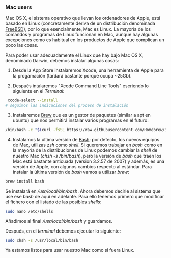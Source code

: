 ### Mac users

Mac OS X, el sistema operativo que llevan los ordenadores de Apple, está basado en Linux (concretamente deriva de un distribución denominada [FreeBSD](https://www.freebsd.org/)), por lo que esencialmente, Mac es Linux. La mayoría de los comandos y programas de Linux funcionan en Mac, aunque hay algunas excepciones como es habitual en los productos de Apple que complican un poco las cosas. 

Para poder usar adecuadamente el Linux que hay bajo Mac OS X, denominado Darwin, debemos instalar algunas cosas:

1. Desde la App Store instalaremos Xcode, una herramienta de Apple para la progamación (tardará bastante porque ocupa ~25Gb).  

2. Después intalaremos "Xcode Command Line Tools" escriendo lo siguiente en el _Terminal_:  

```bash
 xcode-select --install
# seguimos las indicaciones del proceso de instalación
```

3. Instalaremos [Brew](https://brew.sh/) que es un gestor de paquetes (similar a apt en ubuntu) que nos permitirá instalar varios programas en el futuro:  

```bash
/bin/bash -c "$(curl -fsSL https://raw.githubusercontent.com/Homebrew/install/HEAD/install.sh"
```

4. Instalamos la última versión de [Bash](https://itnext.io/upgrading-bash-on-macos-7138bd1066ba): por defecto, los nuevos equipos de Mac, utilizas _zsh_ como _shell_. Si queremos trabajar en _bash_ como en la mayoría de la distribuciones de Linux podemos cambiar la _shell_ de nuestro Mac (_chsh -s /bin/bash_), pero la versión de _bash_ que traen los Mac está bastante anticuada (version 3.2.57 de 2007) y además, es una versión de Apple, con algunos cambios respecto al estándar. Para instalar la última versión de _bash_ vamos a utilizar _brew_:

```bash
brew install bash
```

Se instalará en _/usr/local/bin/bash_. Ahora debemos decirle al sistema que use ese _bash_ de aquí en adelante. Para ello tenemos primero que modificar el fichero con el listado de las posibles _shells_:

```bash
sudo nano /etc/shells
```

Añadimos al final _/usr/local/bin/bash_ y guardamos. 

Después, en el _terminal_ debemos ejecutar lo siguiente:  

```bash
sudo chsh -s /usr/local/bin/bash
```

Ya estamos listos para usar nuestro Mac como si fuera Linux.  